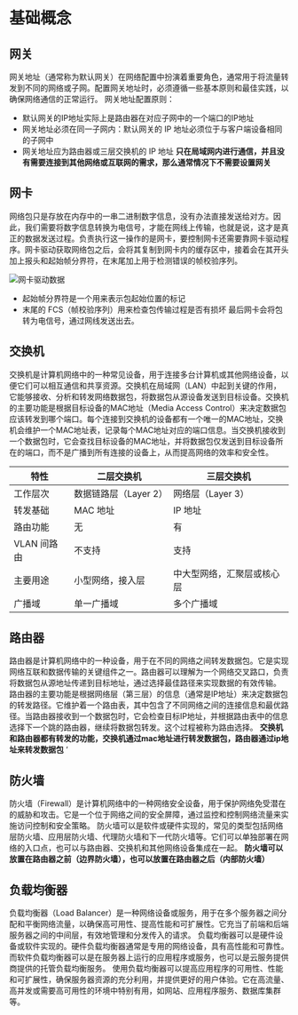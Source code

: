 # 基础概念
## 网关
网关地址（通常称为默认网关）在网络配置中扮演着重要角色，通常用于将流量转发到不同的网络或子网。配置网关地址时，必须遵循一些基本原则和最佳实践，以确保网络通信的正常运行。
网关地址配置原则：
- 默认网关的IP地址实际上是路由器在对应子网中的一个端口的IP地址
- 网关地址必须在同一子网内：默认网关的 IP 地址必须位于与客户端设备相同的子网中
- 网关地址应为路由器或三层交换机的 IP 地址
**只在局域网内进行通信，并且没有需要连接到其他网络或互联网的需求，那么通常情况下不需要设置网关**

## 网卡
网络包只是存放在内存中的一串二进制数字信息，没有办法直接发送给对方。因此，我们需要将数字信息转换为电信号，才能在网线上传输，也就是说，这才是真正的数据发送过程。负责执行这一操作的是网卡，要控制网卡还需要靠网卡驱动程序。网卡驱动获取网络包之后，会将其复制到网卡内的缓存区中，接着会在其开头加上报头和起始帧分界符，在末尾加上用于检测错误的帧校验序列。

![网卡驱动数据](https://cdn.jsdelivr.net/gh/zysok2023/cloudImg/blogs/picture/网卡驱动数据.webp)
- 起始帧分界符是一个用来表示包起始位置的标记
- 末尾的 FCS（帧校验序列）用来检查包传输过程是否有损坏
最后网卡会将包转为电信号，通过网线发送出去。

## 交换机
交换机是计算机网络中的一种常见设备，用于连接多台计算机或其他网络设备，以便它们可以相互通信和共享资源。交换机在局域网（LAN）中起到关键的作用，它能够接收、分析和转发网络数据包，将数据包从源设备发送到目标设备。交换机的主要功能是根据目标设备的MAC地址（Media Access Control）来决定数据包应该转发到哪个端口。每个连接到交换机的设备都有一个唯一的MAC地址，交换机会维护一个MAC地址表，记录每个MAC地址对应的端口信息。当交换机接收到一个数据包时，它会查找目标设备的MAC地址，并将数据包仅发送到目标设备所在的端口，而不是广播到所有连接的设备上，从而提高网络的效率和安全性。


| 特性        | 二层交换机            | 三层交换机                 |
| ----------- | --------------------- | -------------------------- |
| 工作层次    | 数据链路层（Layer 2） | 网络层（Layer 3）          |
| 转发基础    | MAC 地址              | IP 地址                    |
| 路由功能    | 无                    | 有                         |
| VLAN 间路由 | 不支持                | 支持                       |
| 主要用途    | 小型网络，接入层      | 中大型网络，汇聚层或核心层 |
| 广播域      | 单一广播域            | 多个广播域                 |

## 路由器
路由器是计算机网络中的一种设备，用于在不同的网络之间转发数据包。它是实现网络互联和数据传输的关键组件之一。路由器可以理解为一个网络交叉路口，负责将数据包从源地址传递到目标地址，通过选择最佳路径来实现数据的有效传输。
路由器的主要功能是根据网络层（第三层）的信息（通常是IP地址）来决定数据包的转发路径。它维护着一个路由表，其中包含了不同网络之间的连接信息和最优路径。当路由器接收到一个数据包时，它会检查目标IP地址，并根据路由表中的信息选择下一个跳的路由器，继续将数据包转发。这个过程被称为路由选择。
**交换机和路由器都有转发的功能，交换机通过mac地址进行转发数据包，路由器通过ip地址来转发数据包**
‘
## 防火墙
防火墙（Firewall）是计算机网络中的一种网络安全设备，用于保护网络免受潜在的威胁和攻击。它是一个位于网络之间的安全屏障，通过监控和控制网络流量来实施访问控制和安全策略。
防火墙可以是软件或硬件实现的，常见的类型包括网络层防火墙、应用层防火墙、代理防火墙和下一代防火墙等。它们可以单独部署在网络的入口点，也可以与路由器、交换机和其他网络设备集成在一起。
**防火墙可以放置在路由器之前（边界防火墙），也可以放置在路由器之后（内部防火墙）**


## 负载均衡器
负载均衡器（Load Balancer）是一种网络设备或服务，用于在多个服务器之间分配和平衡网络流量，以确保高可用性、提高性能和可扩展性。它充当了前端和后端服务器之间的中间层，有效地管理和分发传入的请求。
负载均衡器可以是硬件设备或软件实现的。硬件负载均衡器通常是专用的网络设备，具有高性能和可靠性。而软件负载均衡器可以是在服务器上运行的应用程序或服务，也可以是云服务提供商提供的托管负载均衡服务。
使用负载均衡器可以提高应用程序的可用性、性能和可扩展性，确保服务器资源的充分利用，并提供更好的用户体验。它在高流量、高并发或需要高可用性的环境中特别有用，如网站、应用程序服务、数据库集群等。






